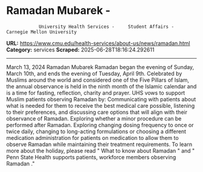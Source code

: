 # Ramadan Mubarek  - 
                University Health Services -     Student Affairs - Carnegie Mellon University

**URL:** https://www.cmu.edu/health-services/about-us/news/ramadan.html
**Category:** services
**Scraped:** 2025-06-28T18:16:24.292611


---

March 13, 2024
Ramadan Mubarek
Ramadan began the evening of Sunday, March 10th, and ends the evening of Tuesday, April 9th.
Celebrated by Muslims around the world and considered one of the Five Pillars of Islam, the annual observance is held in the ninth month of the Islamic calendar and is a time for fasting, reflection, charity and prayer.
UHS vows to support Muslim patients observing Ramadan by:
Communicating with patients about what is needed for them to receive the best medical care possible, listening to their preferences, and discussing care options that will align with their observance of Ramadan.
Exploring whether a minor procedure can be performed after Ramadan.
Exploring changing dosing frequency to once or twice daily, changing to long-acting formulations or choosing a different medication administration for patients on medication to allow them to observe Ramadan while maintaining their treatment requirements.
To learn more about the holiday, please read "
What to know about Ramadan
" and "
Penn State Health supports patients, workforce members observing Ramadan
."